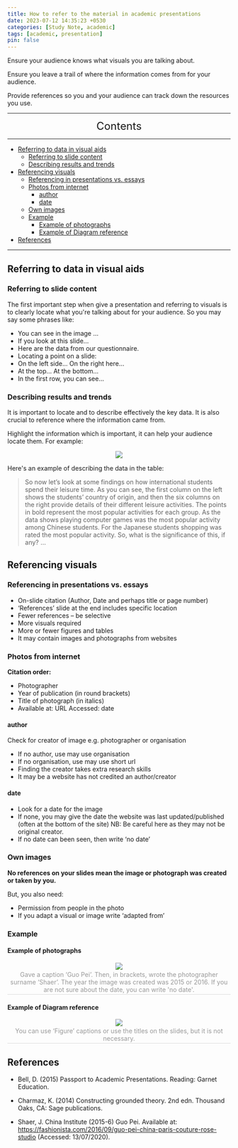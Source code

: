```yaml
---
title: How to refer to the material in academic presentations
date: 2023-07-12 14:35:23 +0530
categories: [Study Note, academic]
tags: [academic, presentation]
pin: false
---
```



Ensure your audience knows what visuals you are talking about.

Ensure you leave a trail of where the information comes from for your audience.

Provide references so you and your audience can track down the resources you use.


---
<center><font size='5'> Contents </font></center>

---

<!-- TOC -->
  * [Referring to data in visual aids](#referring-to-data-in-visual-aids)
    * [Referring to slide content](#referring-to-slide-content)
    * [Describing results and trends](#describing-results-and-trends)
  * [Referencing visuals](#referencing-visuals)
    * [Referencing in presentations vs. essays](#referencing-in-presentations-vs-essays)
    * [Photos from internet](#photos-from-internet)
      * [author](#author)
      * [date](#date)
    * [Own images](#own-images)
    * [Example](#example)
      * [Example of photographs](#example-of-photographs)
      * [Example of Diagram reference](#example-of-diagram-reference)
  * [References](#references)
<!-- TOC -->

---


## Referring to data in visual aids

### Referring to slide content

The first important step when give a presentation and referring to visuals is to clearly locate what you're talking about for your audience. So you may say some phrases like:
- You can see in the image …​
- If you look at this slide…​
- Here are the data from our questionnaire.​
- Locating a point on a slide:​
- On the left side… On the right here…​
- At the top… At the bottom…
- In the first row, you can see... 

### Describing results and trends

It is important to locate and to describe effectively the key data. It is also crucial to reference where the information came from.

Highlight the information which is important, it can help your audience locate them. For example:
<center>
    <img class="image-style" src="https://s1.ax1x.com/2023/07/13/pChAomn.png">
    <br>
</center>

Here's an example of describing the data in the table:

>So now let’s look at some findings on how international students spend their leisure time. As you can see, the first column on the left shows the students’ country of origin, and then the six columns on the right provide details of their different leisure activities. The points in bold represent the most popular activities for each group. As the data shows playing computer games was the most popular activity among Chinese students. For the Japanese students shopping was rated the most popular activity. So, what is the significance of this, if any? …

## Referencing visuals

### Referencing in presentations vs. essays

- On-slide citation (Author, Date and perhaps title or page number)
- ‘References’ slide at the end includes specific location
- Fewer references – be selective 
- More visuals required
- More or fewer figures and tables 
- It may contain images and photographs from websites

### Photos from internet

**Citation order:**
- Photographer
- Year of publication (in round brackets)
- Title of photograph (in italics)
- Available at: URL  Accessed: date              

#### author

Check for creator of image e.g. photographer or organisation

- If no author, use may use organisation 
- If no organisation, use may use short url 
- Finding the creator takes extra research skills 
- It may be a website has not credited an author/creator

#### date

- Look for a date for the image
- If none, you may give the date the website was last updated/published (often at the bottom of the site) NB: Be careful here as they may not be original creator.
- If no date can been seen, then write ‘no date’

### Own images

**No references on your slides mean the image or photograph was created or taken by you.**

But, you also need:

- Permission from people in the photo
- If you adapt a visual or image write ‘adapted from’

### Example

#### Example of photographs

<center>
    <img class="image-style" 
    src="https://s1.ax1x.com/2023/07/13/pChALfU.png">
    <br>
    <div style="color:orange; border-bottom: 1px solid #d9d9d9;
    display: inline-block;
    color: #999;
    padding: 2px;">Gave a caption ‘Guo Pei’. Then, in brackets, wrote the photographer surname ‘Shaer’. The year the image was created was 2015 or 2016. If you are not sure about the date, you can write 'no date'.</div>
</center>



#### Example of Diagram reference

<center>
    <img class="image-style" 
    src="https://s1.ax1x.com/2023/07/13/pChA7T0.png">
    <br>
    <div style="color:orange; border-bottom: 1px solid #d9d9d9;
    display: inline-block;
    color: #999;
    padding: 2px;">You can use ‘Figure’ captions or use the titles on the slides, but it is not necessary.</div>
</center>

## References

- Bell, D. (2015) Passport to Academic Presentations. Reading: Garnet Education.

- Charmaz, K. (2014) Constructing grounded theory. 2nd edn. Thousand Oaks, CA: Sage publications.

- Shaer, J. China Institute  (2015-6) Guo Pei. Available at: https://fashionista.com/2016/09/guo-pei-china-paris-couture-rose-studio (Accessed: 13/07/2020).
